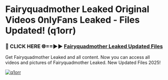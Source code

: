 # Fairyquadmother Leaked Original Videos 0nlyFans Leaked - Files Updated! (q1orr)

<h3>🔴 CLICK HERE 🌐==►► <a href="https://tinyurl.com/2jnfzry5" rel="nofollow">Fairyquadmother Leaked Updated Files</a></h3>

Get Fairyquadmother Leaked and all content. Now you can access all videos and pictures of Fairyquadmother Leaked. New Updated Files 2025!

[![q1orr](https://i.imgur.com/GyGTBgg.gif)](https://tinyurl.com/2jnfzry5)
